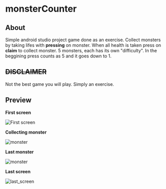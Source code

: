 # monsterCounter
## About
Simple android studio project game done as an exercise. Collect monsters by taking lifes with **pressing** on monster. When all health is taken press on **claim** to collect monster. 5 monsters, each has its own "difficulty". In the beggining press counts as 5 and it goes down to 1.

## ~~DISCLAIMER~~
Not the best game you will play. Simply an exercise.

## Preview

**First screen**

![First screen](https://github.com/dmujanovic/monsterCounter/blob/d181bfa3295b658bde6b0913645ab958440df48e/Preview/first_screen.png)

**Collecting monster**

![monster](https://github.com/dmujanovic/monsterCounter/blob/d181bfa3295b658bde6b0913645ab958440df48e/Preview/4monster.png)

**Last monster**

![monster](https://github.com/dmujanovic/monsterCounter/blob/d181bfa3295b658bde6b0913645ab958440df48e/Preview/last_monster.png)


**Last screen**

![last_screen](https://github.com/dmujanovic/monsterCounter/blob/d181bfa3295b658bde6b0913645ab958440df48e/Preview/game_over.png)
